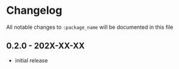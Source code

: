 # Changelog

All notable changes to `:package_name` will be documented in this file

## 0.2.0 - 202X-XX-XX

- initial release
